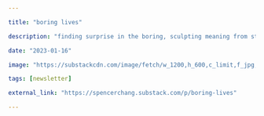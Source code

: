 ```yaml
---

title: "boring lives"

description: "finding surprise in the boring, sculpting meaning from stone"

date: "2023-01-16"

image: "https://substackcdn.com/image/fetch/w_1200,h_600,c_limit,f_jpg,q_auto:good,fl_progressive:steep/https%3A%2F%2Fsubstack-post-media.s3.amazonaws.com%2Fpublic%2Fimages%2F893d4e37-1f2c-4761-9ad3-f61a127ed2ca_2802x2101.png"

tags: [newsletter]

external_link: "https://spencerchang.substack.com/p/boring-lives"

---
```

